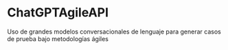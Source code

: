 # ChatGPTAgileAPI
Uso de grandes modelos conversacionales de lenguaje para generar casos de prueba bajo metodologías ágiles
